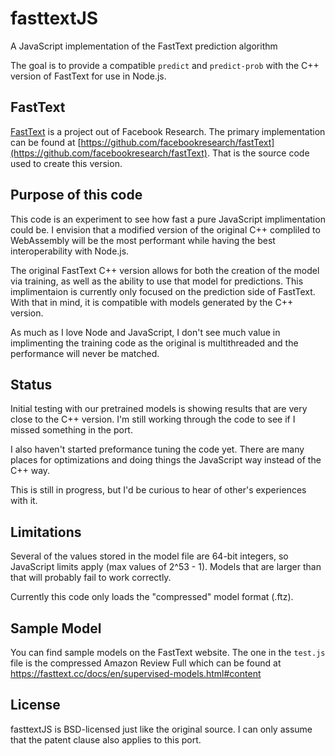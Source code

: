 # fasttextJS

A JavaScript implementation of the FastText prediction algorithm

The goal is to provide a compatible `predict` and `predict-prob` with the C++
version of FastText for use in Node.js.

## FastText

[FastText](https://fasttext.cc/) is a project out of Facebook Research. The primary
implementation can be found at [https://github.com/facebookresearch/fastText](https://github.com/facebookresearch/fastText). That is the source code used to create
this version.

## Purpose of this code

This code is an experiment to see how fast a pure JavaScript implimentation could be.
I envision that a modified version of the original C++ compliled to WebAssembly will
be the most performant while having the best interoperability with Node.js.

The original FastText C++ version allows for both the creation of the model via training,
as well as the ability to use that model for predictions. This implimentaion is currently
only focused on the prediction side of FastText. With that in mind, it is compatible with
models generated by the C++ version.

As much as I love Node and JavaScript, I don't see much value in implimenting the training
code as the original is multithreaded and the performance will never be matched.

## Status

Initial testing with our pretrained models is showing results that are very close to the
C++ version. I'm still working through the code to see if I missed something in the
port.

I also haven't started preformance tuning the code yet. There are many places for
optimizations and doing things the JavaScript way instead of the C++ way.

This is still in progress, but I'd be curious to hear of other's experiences with it.

## Limitations

Several of the values stored in the model file are 64-bit integers, so JavaScript limits
apply (max values of 2^53 - 1). Models that are larger than that will probably fail to
work correctly.

Currently this code only loads the "compressed" model format (.ftz).

## Sample Model

You can find sample models on the FastText website. The one in the `test.js` file is the
compressed Amazon Review Full which can be found at https://fasttext.cc/docs/en/supervised-models.html#content

## License

fasttextJS is BSD-licensed just like the original source. I can only assume that the
patent clause also applies to this port.